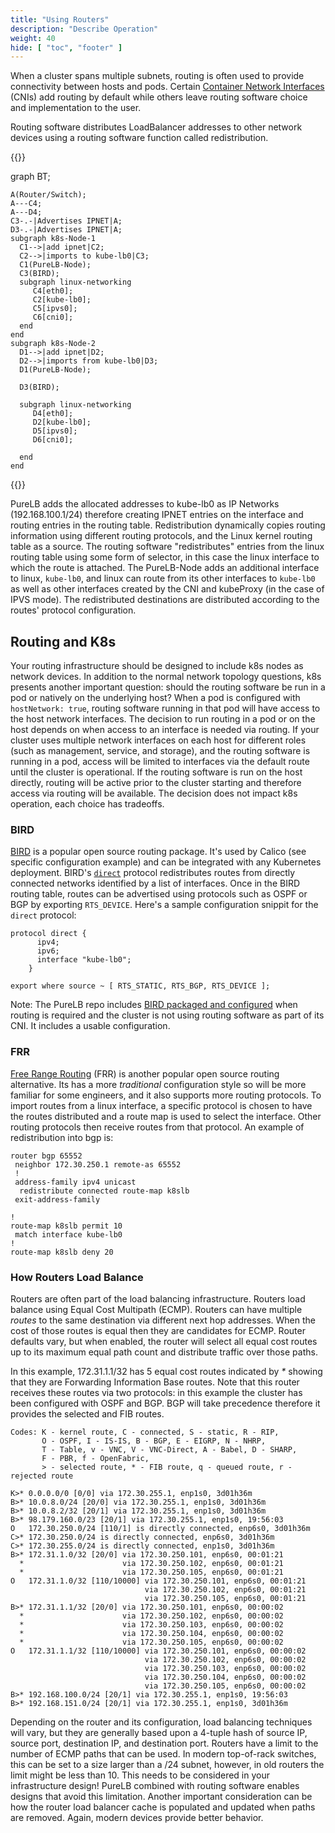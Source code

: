 ```yaml
---
title: "Using Routers"
description: "Describe Operation"
weight: 40
hide: [ "toc", "footer" ]
---
```


When a cluster spans multiple subnets, routing is often used to provide connectivity between hosts and pods.  Certain [Container Network Interfaces](https://kubernetes.io/docs/concepts/extend-kubernetes/compute-storage-net/network-plugins/) (CNIs) add routing by default while others leave routing software choice and implementation to the user.

Routing software distributes LoadBalancer addresses to other network devices using a routing software function called redistribution.

{{<mermaid align="center">}}

  graph BT;

    A(Router/Switch);
    A---C4;
    A---D4;
    C3-.-|Advertises IPNET|A;
    D3-.-|Advertises IPNET|A;
    subgraph k8s-Node-1
      C1-->|add ipnet|C2;
      C2-->|imports to kube-lb0|C3;
      C1(PureLB-Node);
      C3(BIRD);
      subgraph linux-networking
         C4[eth0];
         C2[kube-lb0];
         C5[ipvs0];
         C6[cni0];
      end
    end
    subgraph k8s-Node-2
      D1-->|add ipnet|D2;
      D2-->|imports from kube-lb0|D3;
      D1(PureLB-Node);

      D3(BIRD);

      subgraph linux-networking
         D4[eth0];
         D2[kube-lb0];
         D5[ipvs0];
         D6[cni0];

      end
    end


{{</mermaid>}}

PureLB adds the allocated addresses to kube-lb0 as IP Networks (192.168.100.1/24) therefore creating IPNET entries on the interface and routing entries in the routing table.  Redistribution dynamically copies routing information using different routing protocols, and the Linux kernel routing table as a source. The routing software "redistributes" entries from the linux routing table using some form of selector, in this case the linux interface to which the route is attached.  The PureLB-Node adds an additional interface to linux, `kube-lb0`, and linux can route from its other interfaces to `kube-lb0` as well as other interfaces created by the CNI and kubeProxy (in the case of IPVS mode).  The redistributed destinations are distributed according to the routes' protocol configuration.

## Routing and K8s
Your routing infrastructure should be designed to include k8s nodes as network devices. In addition to the normal network topology questions, k8s presents another important question: should the routing software be run in a pod or natively on the underlying host? When a pod is configured with `hostNetwork: true`, routing software running in that pod will have access to the host network interfaces. The decision to run routing in a pod or on the host depends on when access to an interface is needed via routing. If your cluster uses multiple network interfaces on each host for different roles (such as management, service, and storage), and the routing software is running in a pod, access will be limited to interfaces via the default route until the cluster is operational.  If the routing software is run on the host directly, routing will be active prior to the cluster starting and therefore access via routing will be available.  The decision does not impact k8s operation, each choice has tradeoffs.

### BIRD
[BIRD](https://bird.network.cz/) is a popular open source routing package. It's used by Calico (see specific configuration example) and can be integrated with any Kubernetes deployment. BIRD's [`direct`](https://bird.network.cz/doc/bird-6.html#ss6.5) protocol redistributes routes from directly connected networks identified by a list of interfaces. Once in the BIRD routing table, routes can be advertised using protocols such as OSPF or BGP by exporting `RTS_DEVICE`. Here's a sample configuration snippit for the `direct` protocol:

```plaintext
protocol direct {
      ipv4;
      ipv6;
      interface "kube-lb0";
    }

export where source ~ [ RTS_STATIC, RTS_BGP, RTS_DEVICE ];
```
Note:  The PureLB repo includes [BIRD packaged and configured](https://gitlab.com/purelb/bird_router) when routing is required and the cluster is not using routing software as part of its CNI. It includes a usable configuration.

### FRR
[Free Range Routing](https://frrouting.org/) (FRR) is another popular open source routing alternative.  Its has a more _traditional_ configuration style so will be more familiar for some engineers, and it also supports more routing protocols. To import routes from a linux interface, a specific protocol is chosen to have the routes distributed and a route map is used to select the interface. Other routing protocols then receive routes from that protocol.  An example of redistribution into bgp is:

```plaintext
router bgp 65552
 neighbor 172.30.250.1 remote-as 65552
 !
 address-family ipv4 unicast
  redistribute connected route-map k8slb
 exit-address-family

!
route-map k8slb permit 10
 match interface kube-lb0
!
route-map k8slb deny 20
```
### How Routers Load Balance
Routers are often part of the load balancing infrastructure. Routers load balance using Equal Cost Multipath (ECMP). Routers can have multiple _routes_ to the same destination via different next hop addresses. When the cost of those routes is equal then they are candidates for ECMP. Router defaults vary, but when enabled, the router will select all equal cost routes up to its maximum equal path count and distribute traffic over those paths.

In this example, 172.31.1.1/32 has 5 equal cost routes indicated by _*_ showing that they are Forwarding Information Base routes.  Note that this router receives these routes via two protocols: in this example the cluster has been configured with OSPF and BGP. BGP will take precedence therefore it provides the selected and FIB routes.

```plaintext
Codes: K - kernel route, C - connected, S - static, R - RIP,
       O - OSPF, I - IS-IS, B - BGP, E - EIGRP, N - NHRP,
       T - Table, v - VNC, V - VNC-Direct, A - Babel, D - SHARP,
       F - PBR, f - OpenFabric,
       > - selected route, * - FIB route, q - queued route, r - rejected route

K>* 0.0.0.0/0 [0/0] via 172.30.255.1, enp1s0, 3d01h36m
B>* 10.0.8.0/24 [20/0] via 172.30.255.1, enp1s0, 3d01h36m
B>* 10.0.8.2/32 [20/1] via 172.30.255.1, enp1s0, 3d01h36m
B>* 98.179.160.0/23 [20/1] via 172.30.255.1, enp1s0, 19:56:03
O   172.30.250.0/24 [110/1] is directly connected, enp6s0, 3d01h36m
C>* 172.30.250.0/24 is directly connected, enp6s0, 3d01h36m
C>* 172.30.255.0/24 is directly connected, enp1s0, 3d01h36m
B>* 172.31.1.0/32 [20/0] via 172.30.250.101, enp6s0, 00:01:21
  *                      via 172.30.250.102, enp6s0, 00:01:21
  *                      via 172.30.250.105, enp6s0, 00:01:21
O   172.31.1.0/32 [110/10000] via 172.30.250.101, enp6s0, 00:01:21
                              via 172.30.250.102, enp6s0, 00:01:21
                              via 172.30.250.105, enp6s0, 00:01:21
B>* 172.31.1.1/32 [20/0] via 172.30.250.101, enp6s0, 00:00:02
  *                      via 172.30.250.102, enp6s0, 00:00:02
  *                      via 172.30.250.103, enp6s0, 00:00:02
  *                      via 172.30.250.104, enp6s0, 00:00:02
  *                      via 172.30.250.105, enp6s0, 00:00:02
O   172.31.1.1/32 [110/10000] via 172.30.250.101, enp6s0, 00:00:02
                              via 172.30.250.102, enp6s0, 00:00:02
                              via 172.30.250.103, enp6s0, 00:00:02
                              via 172.30.250.104, enp6s0, 00:00:02
                              via 172.30.250.105, enp6s0, 00:00:02
B>* 192.168.100.0/24 [20/1] via 172.30.255.1, enp1s0, 19:56:03
B>* 192.168.151.0/24 [20/1] via 172.30.255.1, enp1s0, 3d01h36m
```
Depending on the router and its configuration, load balancing techniques will vary, but they are generally based upon a 4-tuple hash of source IP, source port, destination IP, and destination port. Routers have a limit to the number of ECMP paths that can be used. In modern top-of-rack switches, this can be set to a size larger than a /24 subnet, however, in old routers the limit might be less than 10. This needs to be considered in your infrastructure design! PureLB combined with routing software enables designs that avoid this limitation.  Another important consideration can be how the router load balancer cache is populated and updated when paths are removed. Again, modern devices provide better behavior.
